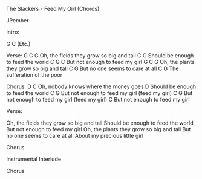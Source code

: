 The Slackers - Feed My Girl (Chords)


JPember


Intro:

G C (Etc.)


Verse:
G        C                           G
Oh, the fields they grow so big and tall
        C                     G
Should be enough to feed the world
     C                     G    C
But not enough to feed my girl
G         C                          G
Oh, the plants they grow so big and tall
     C                      G
But no one seems to care at all
     C                  G
The sufferation of the poor


Chorus:
D               C
Oh, nobody knows  where the money goes
D
  Should be enough to feed the world
C                                          G
  But not enough to feed my girl (feed my girl)
                   C                     G
But not enough to feed my girl (feed my girl)
                   C
But not enough to feed my girl


Verse:

Oh, the fields they grow so big and tall
Should be enough to feed the world
But not enough to feed my girl
Oh, the plants they grow so big and tall
But no one seems to care at all
About my precious little girl


Chorus

Instrumental Interlude

Chorus